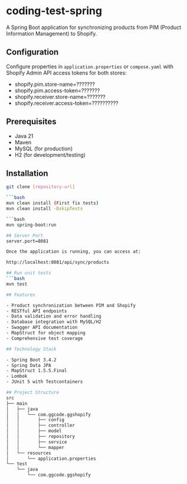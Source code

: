 # coding-test-spring
A Spring Boot application for synchronizing products from PIM (Product Information Management) to Shopify.

## Configuration
Configure properties in `application.properties` or `compose.yaml` with 
Shopify Admin API access tokens for both stores:

- shopify.pim.store-name=???????
- shopify.pim.access-token=???????
- shopify.receiver.store-name=???????
- shopify.receiver.access-token=??????????

## Prerequisites
- Java 21
- Maven
- MySQL (for production)
- H2 (for development/testing)

## Installation
```bash
git clone [repository-url]

```bash
mvn clean install (First fix tests)
mvn clean install -DskipTests

```bash
mvn spring-boot:run

## Server Port
server.port=8081

Once the application is running, you can access at:

http://localhost:8081/api/sync/products  

## Run unit tests
```bash
mvn test

## Features

- Product synchronization between PIM and Shopify
- RESTful API endpoints
- Data validation and error handling
- Database integration with MySQL/H2
- Swagger API documentation
- MapStruct for object mapping
- Comprehensive test coverage

## Technology Stack

- Spring Boot 3.4.2
- Spring Data JPA
- MapStruct 1.5.5.Final
- Lombok
- JUnit 5 with Testcontainers

## Project Structure
src
├── main
│   ├── java
│   │   └── com.ggcode.ggshopify
│   │       ├── config
│   │       ├── controller
│   │       ├── model
│   │       ├── repository
│   │       ├── service
│   │       └── mapper
│   └── resources
│       └── application.properties
└── test
    └── java
        └── com.ggcode.ggshopify
